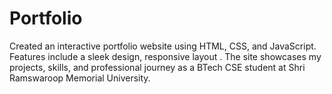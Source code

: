 # Portfolio
Created an interactive portfolio website using HTML, CSS, and JavaScript. Features include a sleek design, responsive layout . The site showcases my projects, skills, and professional journey as a BTech CSE student at Shri Ramswaroop Memorial University.
